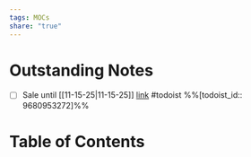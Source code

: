 ```yaml
---
tags: MOCs
share: "true"
---
```

# Outstanding Notes
- [ ] Sale until [[11-15-25|11-15-25]] [link](https://app.todoist.com/app/task/9680953272) #todoist %%[todoist_id:: 9680953272]%%



# Table of Contents

```folder-index-content
```